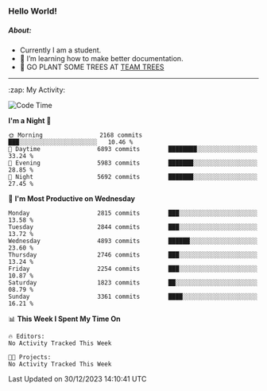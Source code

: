 ### Hello World!

##### About:
- Currently I am a student.
- 🌱 I’m learning how to make better documentation.
- 🌱 GO PLANT SOME TREES AT [TEAM TREES](https://teamtrees.org/)

---
  <summary>:zap: My Activity:</summary>
  
<!--START_SECTION:waka-->
![Code Time](http://img.shields.io/badge/Code%20Time-1%2C267%20hrs%2050%20mins-blue)

**I'm a Night 🦉** 

```text
🌞 Morning                2168 commits        ███░░░░░░░░░░░░░░░░░░░░░░   10.46 % 
🌆 Daytime                6893 commits        ████████░░░░░░░░░░░░░░░░░   33.24 % 
🌃 Evening                5983 commits        ███████░░░░░░░░░░░░░░░░░░   28.85 % 
🌙 Night                  5692 commits        ███████░░░░░░░░░░░░░░░░░░   27.45 % 
```
📅 **I'm Most Productive on Wednesday** 

```text
Monday                   2815 commits        ███░░░░░░░░░░░░░░░░░░░░░░   13.58 % 
Tuesday                  2844 commits        ███░░░░░░░░░░░░░░░░░░░░░░   13.72 % 
Wednesday                4893 commits        ██████░░░░░░░░░░░░░░░░░░░   23.60 % 
Thursday                 2746 commits        ███░░░░░░░░░░░░░░░░░░░░░░   13.24 % 
Friday                   2254 commits        ███░░░░░░░░░░░░░░░░░░░░░░   10.87 % 
Saturday                 1823 commits        ██░░░░░░░░░░░░░░░░░░░░░░░   08.79 % 
Sunday                   3361 commits        ████░░░░░░░░░░░░░░░░░░░░░   16.21 % 
```


📊 **This Week I Spent My Time On** 

```text
🔥 Editors: 
No Activity Tracked This Week

🐱‍💻 Projects: 
No Activity Tracked This Week
```


 Last Updated on 30/12/2023 14:10:41 UTC
<!--END_SECTION:waka-->
